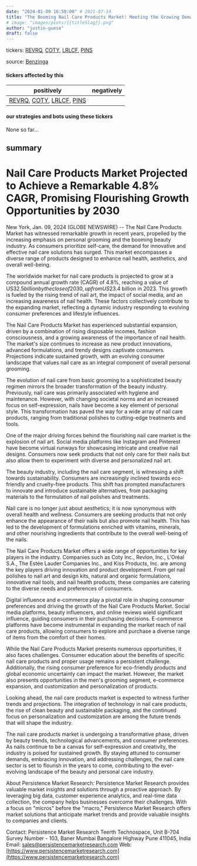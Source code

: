 ```yaml
---
date: "2024-01-09 16:50:00" # 2021-07-14
title: "The Booming Nail Care Products Market: Meeting the Growing Demand for Innovative Self-Care Solutions"
# image: "images/plots/{{titleSlag}}.png"
author: "justin-guese"
draft: false
---
```

tickers: <a href='https://finance.yahoo.com/quote/REVRQ' target='_blank'>REVRQ</a>, <a href='https://finance.yahoo.com/quote/COTY' target='_blank'>COTY</a>, <a href='https://finance.yahoo.com/quote/LRLCF' target='_blank'>LRLCF</a>, <a href='https://finance.yahoo.com/quote/PINS' target='_blank'>PINS</a> 

source: <a href='https://www.globenewswire.com/news-release/2024/01/09/2806544/0/en/Nail-Care-Products-Market-Projected-to-Achieve-a-Remarkable-4-8-CAGR-Promising-Flourishing-Growth-Opportunities-by-2030-By-Persistence-Market-Research.html' target='_blank'>Benzinga</a>

#### tickers affected by this

| positively | negatively |
|------------|------------
| <a href='https://finance.yahoo.com/quote/REVRQ' target='_blank'>REVRQ</a>, <a href='https://finance.yahoo.com/quote/COTY' target='_blank'>COTY</a>, <a href='https://finance.yahoo.com/quote/LRLCF' target='_blank'>LRLCF</a>, <a href='https://finance.yahoo.com/quote/PINS' target='_blank'>PINS</a> |  |

#### our strategies and bots using these tickers

None so far...

## summary

# Nail Care Products Market Projected to Achieve a Remarkable 4.8% CAGR, Promising Flourishing Growth Opportunities by 2030

New York, Jan. 09, 2024 (GLOBE NEWSWIRE) -- The Nail Care Products Market has witnessed remarkable growth in recent years, propelled by the increasing emphasis on personal grooming and the booming beauty industry. As consumers prioritize self-care, the demand for innovative and effective nail care solutions has surged. This market encompasses a diverse range of products designed to enhance nail health, aesthetics, and overall well-being.

The worldwide market for nail care products is projected to grow at a compound annual growth rate (CAGR) of 4.8%, reaching a value of US$32.5 billion by the close of 2030, up from US$23.4 billion in 2023. This growth is fueled by the rising trend of nail art, the impact of social media, and an increasing awareness of nail health. These factors collectively contribute to the expanding market, reflecting a dynamic industry responding to evolving consumer preferences and lifestyle influences.

The Nail Care Products Market has experienced substantial expansion, driven by a combination of rising disposable incomes, fashion consciousness, and a growing awareness of the importance of nail health. The market's size continues to increase as new product innovations, advanced formulations, and trendy designs captivate consumers. Projections indicate sustained growth, with an evolving consumer landscape that values nail care as an integral component of overall personal grooming.

The evolution of nail care from basic grooming to a sophisticated beauty regimen mirrors the broader transformation of the beauty industry. Previously, nail care was primarily associated with hygiene and maintenance. However, with changing societal norms and an increased focus on self-expression, nails have become a key element of personal style. This transformation has paved the way for a wide array of nail care products, ranging from traditional polishes to cutting-edge treatments and tools.

One of the major driving forces behind the flourishing nail care market is the explosion of nail art. Social media platforms like Instagram and Pinterest have become virtual runways for showcasing intricate and creative nail designs. Consumers now seek products that not only care for their nails but also allow them to experiment with diverse and personalized nail art.

The beauty industry, including the nail care segment, is witnessing a shift towards sustainability. Consumers are increasingly inclined towards eco-friendly and cruelty-free products. This shift has prompted manufacturers to innovate and introduce sustainable alternatives, from packaging materials to the formulation of nail polishes and treatments.

Nail care is no longer just about aesthetics; it is now synonymous with overall health and wellness. Consumers are seeking products that not only enhance the appearance of their nails but also promote nail health. This has led to the development of formulations enriched with vitamins, minerals, and other nourishing ingredients that contribute to the overall well-being of the nails.

The Nail Care Products Market offers a wide range of opportunities for key players in the industry. Companies such as Coty Inc., Revlon, Inc., L'Oréal S.A., The Estée Lauder Companies Inc., and Kiss Products, Inc. are among the key players driving innovation and product development. From gel nail polishes to nail art and design kits, natural and organic formulations, innovative nail tools, and nail health products, these companies are catering to the diverse needs and preferences of consumers.

Digital influence and e-commerce play a pivotal role in shaping consumer preferences and driving the growth of the Nail Care Products Market. Social media platforms, beauty influencers, and online reviews wield significant influence, guiding consumers in their purchasing decisions. E-commerce platforms have become instrumental in expanding the market reach of nail care products, allowing consumers to explore and purchase a diverse range of items from the comfort of their homes.

While the Nail Care Products Market presents numerous opportunities, it also faces challenges. Consumer education about the benefits of specific nail care products and proper usage remains a persistent challenge. Additionally, the rising consumer preference for eco-friendly products and global economic uncertainty can impact the market. However, the market also presents opportunities in the men's grooming segment, e-commerce expansion, and customization and personalization of products.

Looking ahead, the nail care products market is expected to witness further trends and projections. The integration of technology in nail care products, the rise of clean beauty and sustainable packaging, and the continued focus on personalization and customization are among the future trends that will shape the industry.

The nail care products market is undergoing a transformative phase, driven by beauty trends, technological advancements, and consumer preferences. As nails continue to be a canvas for self-expression and creativity, the industry is poised for sustained growth. By staying attuned to consumer demands, embracing innovation, and addressing challenges, the nail care sector is set to flourish in the years to come, contributing to the ever-evolving landscape of the beauty and personal care industry.

About Persistence Market Research:
Persistence Market Research provides valuable market insights and solutions through a proactive approach. By leveraging big data, customer experience analytics, and real-time data collection, the company helps businesses overcome their challenges. With a focus on "micros" before the "macro," Persistence Market Research offers market solutions that anticipate market trends and provide valuable insights to companies and clients.

Contact:
Persistence Market Research
Teerth Technospace, Unit B-704
Survey Number - 103, Baner
Mumbai Bangalore Highway
Pune 411045, India
Email: sales@persistencemarketresearch.com
Web: [https://www.persistencemarketresearch.com](https://www.persistencemarketresearch.com)